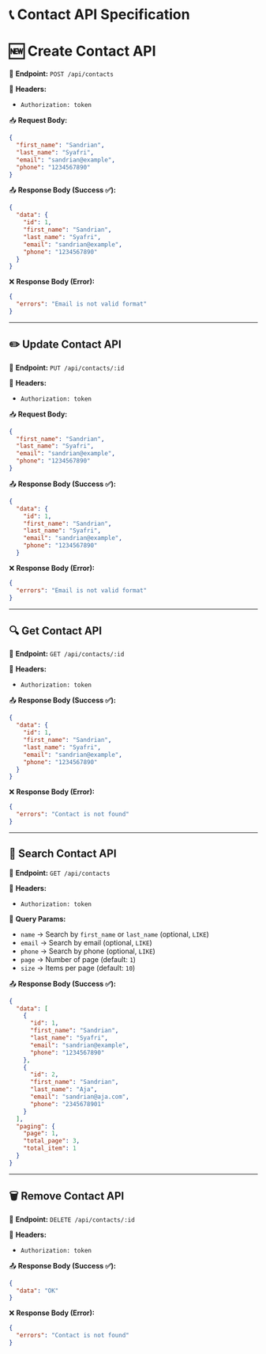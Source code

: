 # 📞 Contact API Specification

# 🆕 **Create Contact API**

📍 **Endpoint:** `POST /api/contacts`

🔑 **Headers:**

- `Authorization: token`

📥 **Request Body:**

```json
{
  "first_name": "Sandrian",
  "last_name": "Syafri",
  "email": "sandrian@example",
  "phone": "1234567890"
}
```

📤 **Response Body (Success ✅):**

```json
{
  "data": {
    "id": 1,
    "first_name": "Sandrian",
    "last_name": "Syafri",
    "email": "sandrian@example",
    "phone": "1234567890"
  }
}
```

❌ **Response Body (Error):**

```json
{
  "errors": "Email is not valid format"
}
```

---

## ✏️ **Update Contact API**

📍 **Endpoint:** `PUT /api/contacts/:id`

🔑 **Headers:**

- `Authorization: token`

📥 **Request Body:**

```json
{
  "first_name": "Sandrian",
  "last_name": "Syafri",
  "email": "sandrian@example",
  "phone": "1234567890"
}
```

📤 **Response Body (Success ✅):**

```json
{
  "data": {
    "id": 1,
    "first_name": "Sandrian",
    "last_name": "Syafri",
    "email": "sandrian@example",
    "phone": "1234567890"
  }

```

❌ **Response Body (Error):**

```json
{
  "errors": "Email is not valid format"
}
```

---

## 🔍 **Get Contact API**

📍 **Endpoint:** `GET /api/contacts/:id`

🔑 **Headers:**

- `Authorization: token`

📤 **Response Body (Success ✅):**

```json
{
  "data": {
    "id": 1,
    "first_name": "Sandrian",
    "last_name": "Syafri",
    "email": "sandrian@example",
    "phone": "1234567890"
  }
}
```

❌ **Response Body (Error):**

```json
{
  "errors": "Contact is not found"
}
```

---

## 🔎 **Search Contact API**

📍 **Endpoint:** `GET /api/contacts`

🔑 **Headers:**

- `Authorization: token`

📌 **Query Params:**

- `name` → Search by `first_name` or `last_name` (optional, `LIKE`)
- `email` → Search by email (optional, `LIKE`)
- `phone` → Search by phone (optional, `LIKE`)
- `page` → Number of page (default: `1`)
- `size` → Items per page (default: `10`)

📤 **Response Body (Success ✅):**

```json
{
  "data": [
    {
      "id": 1,
      "first_name": "Sandrian",
      "last_name": "Syafri",
      "email": "sandrian@example",
      "phone": "1234567890"
    },
    {
      "id": 2,
      "first_name": "Sandrian",
      "last_name": "Aja",
      "email": "sandrian@aja.com",
      "phone": "2345678901"
    }
  ],
  "paging": {
    "page": 1,
    "total_page": 3,
    "total_item": 1
  }
}

```

---

## 🗑️ **Remove Contact API**

📍 **Endpoint:** `DELETE /api/contacts/:id`

🔑 **Headers:**

- `Authorization: token`

📤 **Response Body (Success ✅):**

```json
{
  "data": "OK"
}
```

❌ **Response Body (Error):**

```json
{
  "errors": "Contact is not found"
}
```